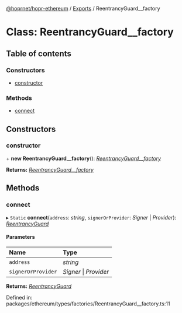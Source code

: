 [@hoprnet/hopr-ethereum](../README.md) / [Exports](../modules.md) / ReentrancyGuard__factory

# Class: ReentrancyGuard\_\_factory

## Table of contents

### Constructors

- [constructor](reentrancyguard__factory.md#constructor)

### Methods

- [connect](reentrancyguard__factory.md#connect)

## Constructors

### constructor

\+ **new ReentrancyGuard__factory**(): [*ReentrancyGuard\_\_factory*](reentrancyguard__factory.md)

**Returns:** [*ReentrancyGuard\_\_factory*](reentrancyguard__factory.md)

## Methods

### connect

▸ `Static` **connect**(`address`: *string*, `signerOrProvider`: *Signer* \| *Provider*): [*ReentrancyGuard*](reentrancyguard.md)

#### Parameters

| Name | Type |
| :------ | :------ |
| `address` | *string* |
| `signerOrProvider` | *Signer* \| *Provider* |

**Returns:** [*ReentrancyGuard*](reentrancyguard.md)

Defined in: packages/ethereum/types/factories/ReentrancyGuard__factory.ts:11
